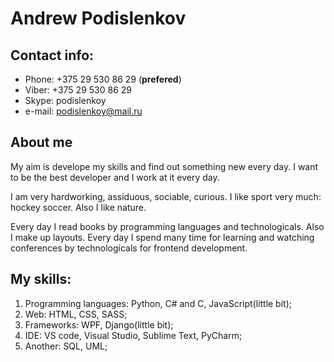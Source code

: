 # Andrew Podislenkov

## Contact info:
* Phone: +375 29 530 86 29 (__prefered__)
* Viber: +375 29 530 86 29
* Skype: podislenkoy
* e-mail: podislenkoy@mail.ru

## About me

My aim is develope my skills and find out something new every day. I want to be the best developer and I work at it every day.  

I am very hardworking, assiduous, sociable, curious. I like sport very much: hockey soccer. Also I like nature.  

Every day I read books by programming languages and technologicals. Also I make up layouts. Every day I spend many time for learning and watching conferences by technologicals for frontend development.  

## My skills:
1. Programming languages: Python, C# and C, JavaScript(little bit);
2. Web: HTML, CSS, SASS;
3. Frameworks: WPF, Django(little bit);
4. IDE: VS code, Visual Studio, Sublime Text, PyCharm;
5. Another: SQL, UML;